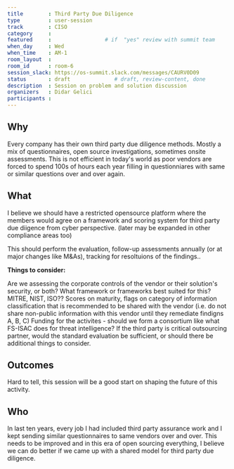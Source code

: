 ```yaml
---
title        : Third Party Due Diligence
type         : user-session
track        : CISO
category     :
featured     :                 # if  "yes" review with summit team
when_day     : Wed
when_time    : AM-1
room_layout  :
room_id      : room-6
session_slack: https://os-summit.slack.com/messages/CAURV0D09
status       : draft              # draft, review-content, done
description  : Session on problem and solution discussion
organizers   : Didar Gelici
participants :
---
```


## Why

Every company has their own third party due diligence methods. Mostly a mix of questionnaires, open source investigations, sometimes onsite assessments. This is not efficient in today's world as poor vendors are forced to spend 100s of hours each year filling in questionniares with same or similar questions over and over again.

## What

I believe we should have a restricted opensource platform where the members would agree on a framework and scoring system for third party due diigence from cyber perspective. (later may be expanded in other compliance areas too)

This should perform the evaluation, follow-up assessments annually (or at major changes like M&As), tracking for resoltuions of the findings..

**Things to consider:**

Are we assessing the corporate controls of the vendor or their solution's security, or both?
What framework or frameworks best suited for this? MITRE, NIST, ISO??
Scores on maturity, flags on category of information classification that is recommended to be shared with the vendor (i.e. do not share non-public information with this vendor until they remediate findigns A, B, C)
Funding for the activites - should we form a consortium like what FS-ISAC does for threat intelligence? 
If the third party is critical outsourcing partner, would the standard evaluation be sufficient, or should there be additional things to consider.

## Outcomes

Hard to tell, this session will be a good start on shaping the future of this activity.

## Who

In last ten years, every job I had included third party assurance work and I kept sending similar questionnaires to same vendors over and over. This needs to be improved and in this era of open sourcing everything, I believe we can do better if we came up with a shared model for third party due diligence.